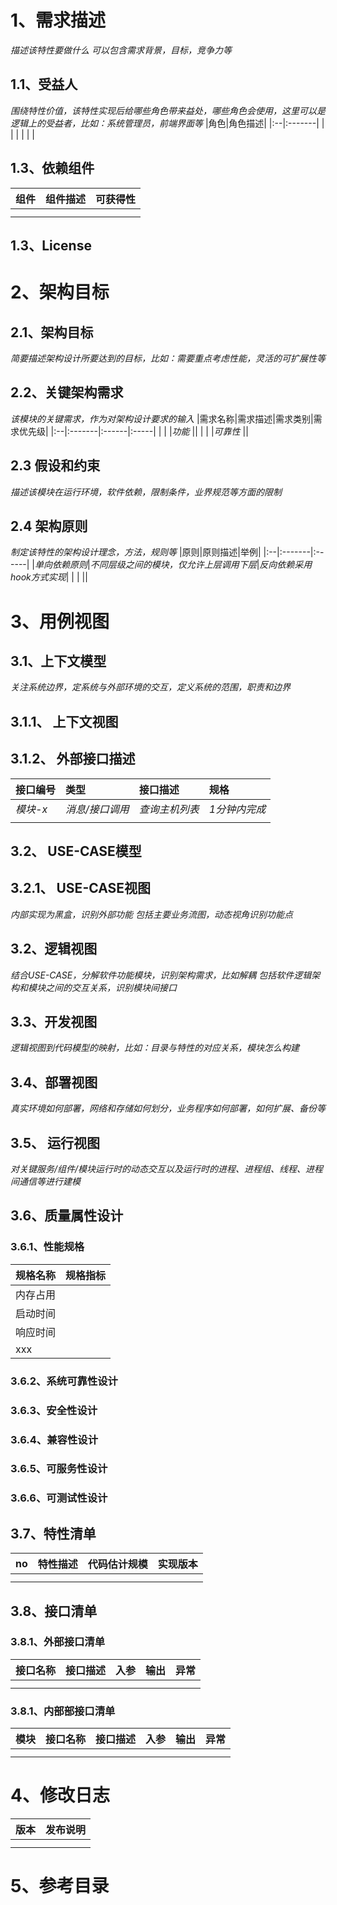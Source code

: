 # 1、需求描述
_描述该特性要做什么_
_可以包含需求背景，目标，竞争力等_

## 1.1、受益人
_围绕特性价值，该特性实现后给哪些角色带来益处，哪些角色会使用，这里可以是逻辑上的受益者，比如：系统管理员，前端界面等_
|角色|角色描述|
|:--|:-------|
| | |
| | |

## 1.3、依赖组件
|组件|组件描述|可获得性|
|:--|:-------|:------|
| | | |
| | | |

## 1.3、License

# 2、架构目标
## 2.1、架构目标
_简要描述架构设计所要达到的目标，比如：需要重点考虑性能，灵活的可扩展性等_

## 2.2、关键架构需求
_该模块的关键需求，作为对架构设计要求的输入_
|需求名称|需求描述|需求类别|需求优先级|
|:--|:-------|:------|:-----|
| | |_功能_ ||
| | |_可靠性_ ||

## 2.3 假设和约束
_描述该模块在运行环境，软件依赖，限制条件，业界规范等方面的限制_

## 2.4 架构原则
_制定该特性的架构设计理念，方法，规则等_
|原则|原则描述|举例|
|:--|:-------|:------|
|_单向依赖原则_|_不同层级之间的模块，仅允许上层调用下层_|_反向依赖采用hook方式实现_|
| | ||

# 3、用例视图
## 3.1、上下文模型
_关注系统边界，定系统与外部环境的交互，定义系统的范围，职责和边界_
## 3.1.1、 上下文视图
## 3.1.2、 外部接口描述
|接口编号|类型|接口描述|规格|
|:--|:-------|:------|:----|
|_模块-x_|_消息/接口调用_|_查询主机列表_|_1分钟内完成_|
| | |||
## 3.2、 USE-CASE模型
## 3.2.1、 USE-CASE视图
_内部实现为黑盒，识别外部功能_
_包括主要业务流图，动态视角识别功能点_

## 3.2、逻辑视图
_结合USE-CASE，分解软件功能模块，识别架构需求，比如解耦_
_包括软件逻辑架构和模块之间的交互关系，识别模块间接口_

## 3.3、开发视图
_逻辑视图到代码模型的映射，比如：目录与特性的对应关系，模块怎么构建_

## 3.4、部署视图
_真实环境如何部署，网络和存储如何划分，业务程序如何部署，如何扩展、备份等_

## 3.5、 运行视图
_对关键服务/组件/模块运行时的动态交互以及运行时的进程、进程组、线程、进程间通信等进行建模_

## 3.6、质量属性设计
### 3.6.1、性能规格
|规格名称|规格指标|
|:--|:-------|
|内存占用| |
|启动时间| |
|响应时间||
|xxx||

### 3.6.2、系统可靠性设计

### 3.6.3、安全性设计

### 3.6.4、兼容性设计

### 3.6.5、可服务性设计

### 3.6.6、可测试性设计

## 3.7、特性清单
|no|特性描述|代码估计规模|实现版本|
|:--|:-------|:------|:----|
| | | | |
| | | | |

## 3.8、接口清单
### 3.8.1、外部接口清单
|接口名称|接口描述|入参|输出|异常|
|:-------|:------|:---|:---|:---|
||||||
||||||
### 3.8.1、内部部接口清单
|模块|接口名称|接口描述|入参|输出|异常|
|:----|:-------|:------|:---|:---|:---|
|||||||
|||||||


# 4、修改日志
|版本|发布说明|
|:--|:-------|
|||
|||


# 5、参考目录

